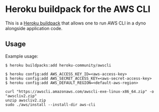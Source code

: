 Heroku buildpack for the AWS CLI
================================

This is a [Heroku buildpack](http://devcenter.heroku.com/articles/buildpacks)
that allows one to run AWS CLI in a dyno alongside application code.

Usage
-----

Example usage:

    $ heroku buildpacks:add heroku-community/awscli

    $ heroku config:add AWS_ACCESS_KEY_ID=<aws-access-key>
    $ heroku config:add AWS_SECRET_ACCESS_KEY=<aws-secret-access-key>
    $ heroku config:add AWS_DEFAULT_REGION=<default-aws-region>


````
curl "https://awscli.amazonaws.com/awscli-exe-linux-x86_64.zip" -o "awscliv2.zip"
unzip awscliv2.zip
sudo ./aws/install --install-dir aws-cli
````